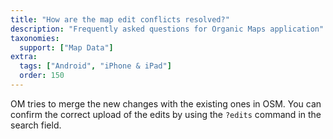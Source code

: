 ```yaml
---
title: "How are the map edit conflicts resolved?"
description: "Frequently asked questions for Organic Maps application"
taxonomies:
  support: ["Map Data"]
extra:
  tags: ["Android", "iPhone & iPad"]
  order: 150
---
```


OM tries to merge the new changes with the existing ones in OSM. You can confirm the correct upload of the edits by using the `?edits` command in the search field.

